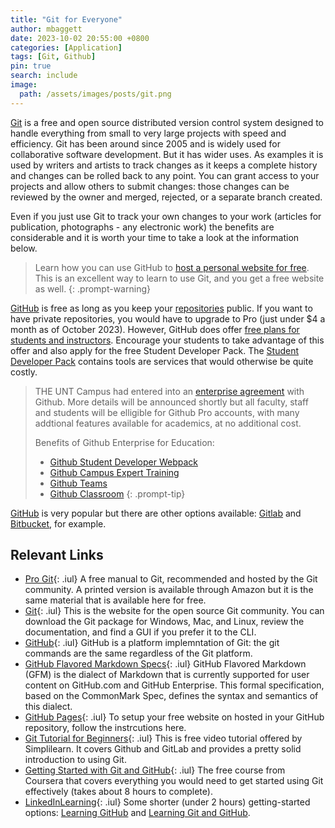 ```yaml
---
title: "Git for Everyone"
author: mbaggett
date: 2023-10-02 20:55:00 +0800
categories: [Application]
tags: [Git, Github] 
pin: true
search: include
image:
  path: /assets/images/posts/git.png
---
```

[Git](https://git-scm.com 'Git Website') is a free and open source distributed version control system designed to handle everything from small to very large projects with speed and efficiency. Git has been around since 2005 and is widely used for collaborative software development.  But it has wider uses.  As examples it is used by writers and artists to track changes as it keeps a complete history and changes can be rolled back to any point.  You can grant access to your projects and allow others to submit changes: those changes can be reviewed by the owner and merged, rejected, or a separate branch created.

Even if you just use Git to track your own changes to your work (articles for publication, photographs - any electronic work) the benefits are considerable and it is worth your time to take a look at the information below.

> Learn how you can use GitHub to [host a personal website for free](https://pages.github.com 'GitHub Pages website'). This is an excellent way to learn to use Git, and you get a free website as well.
{: .prompt-warning}

[GitHub](https://github.com 'GitHub Website') is free as long as you keep your [repositories](https://docs.github.com/en/repositories/creating-and-managing-repositories/about-repositories 'Git Repositories') public.  If you want to have private repositories, you would have to upgrade to Pro (just under $4 a month as of October 2023).  However, GitHub does offer [free plans for students and instructors](https://education.github.com/benefits 'Free GitHub for Educational Use').  Encourage your students to take advantage of this offer and also apply for the free Student Developer Pack. The [Student Developer Pack](https://education.github.com/pack 'GitHub Student Pack') contains tools are services that would otherwise be quite costly.

> THE UNT Campus had entered into an [enterprise agreement](https://education.github.com/, 'Github Global Campus') with Github.  More details will be announced shortly but all faculty, staff and students will be elligible for Github Pro accounts, with many addtional features available for academics, at no additional cost.
>
> Benefits of Github Enterprise for Education:
> * [Github Student Developer Webpack](https://education.github.com/pack, 'Github Student Developer Webpack')
> * [Github Campus Expert Training](https://education.github.com/students/experts, 'Github Campus Expert Training')
> * [Github Teams](https://github.com/pricing, 'Github Teams')
> * [Github Classroom](https://classroom.github.com/, 'Github Classrom')
{: .prompt-tip}

[GitHub](https://github.com 'GitHub Website') is very popular but there are other options available: [Gitlab](https://about.gitlab.com 'Gitlab Website') and [Bitbucket](https://bitbucket.org 'Bitbucket Website'), for example.

## Relevant Links
* [Pro Git](https://git-scm.com/book/en/v2 'Pro Git by S. Chacon and B. Straub'){: .iul}
A free manual to Git, recommended and hosted by the Git community. A printed version is available through Amazon but it is the same material that is available here for free.
* [Git](https://git-scm.com/ 'Git Website'){: .iul} 
This is the website for the open source Git community.  You can download the Git package for Windows, Mac, and Linux, review the documentation, and find a GUI if you prefer it to the CLI. 
* [GitHub](https://github.com 'GitHub Website'){: .iul} 
GitHub is a platform implemntation of Git: the git commands are the same regardless of the Git platform.
* [GitHub Flavored Markdown Specs](https://github.github.com/gfm/ 'GitHub Flavored Markdown Specs'){: .iul} 
GitHub Flavored Markdown (GFM) is the dialect of Markdown that is currently supported for user content on GitHub.com and GitHub Enterprise. This formal specification, based on the CommonMark Spec, defines the syntax and semantics of this dialect.
* [GitHub Pages](https://pages.github.com 'GitHub Pages'){: .iul}
To setup your free website on hosted in your GitHub repository, follow the instrcutions here.
* [Git Tutorial for Beginners](https://www.simplilearn.com/tutorials/git-tutorial/git-tutorial-for-beginner?tag=technology/ 'Git Tutorial fro Beginners'){: .iul}
This is free video tutorial offered by Simplilearn.  It covers Github and GitLab and provides a pretty solid introduction to using Git.
* [Getting Started with Git and GitHub](https://www.coursera.org/learn/getting-started-with-git-and-github 'Getting Started with Git and GitHub'){: .iul} 
The free course from Coursera that covers everything you would need to get started using Git effectively (takes about 8 hours to complete).
* [LinkedInLearning](https://itss.untsystem.edu/divisions/mrs/it-training/linkedin-learning.php 'LinkedInLearning'){: .iul} 
Some shorter (under 2 hours) getting-started options: [Learning GitHub](https://www.linkedin.com/learning/learning-github-18719601 'LinkedInLearning Course') and [Learning Git and GitHub](https://www.linkedin.com/learning/learning-git-and-github-14213624 'LinkedInLearning').
